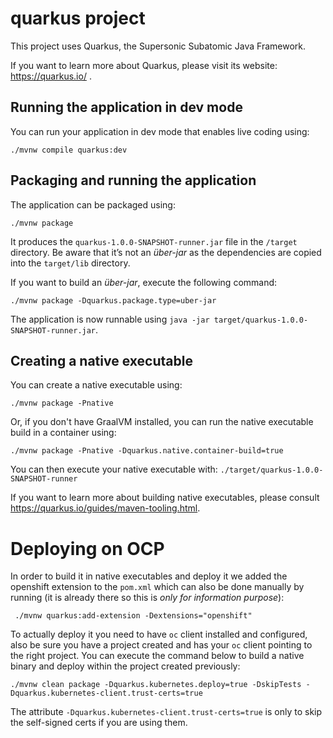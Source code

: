 # quarkus project

This project uses Quarkus, the Supersonic Subatomic Java Framework.

If you want to learn more about Quarkus, please visit its website: https://quarkus.io/ .

## Running the application in dev mode

You can run your application in dev mode that enables live coding using:
```shell script
./mvnw compile quarkus:dev
```

## Packaging and running the application

The application can be packaged using:
```shell script
./mvnw package
```
It produces the `quarkus-1.0.0-SNAPSHOT-runner.jar` file in the `/target` directory.
Be aware that it’s not an _über-jar_ as the dependencies are copied into the `target/lib` directory.

If you want to build an _über-jar_, execute the following command:
```shell script
./mvnw package -Dquarkus.package.type=uber-jar
```

The application is now runnable using `java -jar target/quarkus-1.0.0-SNAPSHOT-runner.jar`.

## Creating a native executable

You can create a native executable using: 
```shell script
./mvnw package -Pnative
```

Or, if you don't have GraalVM installed, you can run the native executable build in a container using: 
```shell script
./mvnw package -Pnative -Dquarkus.native.container-build=true
```

You can then execute your native executable with: `./target/quarkus-1.0.0-SNAPSHOT-runner`

If you want to learn more about building native executables, please consult https://quarkus.io/guides/maven-tooling.html.

# Deploying on OCP

In order to build it in native executables and deploy it we added the openshift extension to the `pom.xml` which can also be done manually by running (it is already there so this is *only for information purpose*):

```shell
 ./mvnw quarkus:add-extension -Dextensions="openshift"
```

To actually deploy it you need to have `oc` client installed and configured, also be sure you have a project created and has your `oc` client pointing to the right project. You can execute the command below to build a native binary and deploy within the project created previously:

```shell
./mvnw clean package -Dquarkus.kubernetes.deploy=true -DskipTests -Dquarkus.kubernetes-client.trust-certs=true
```
The attribute `-Dquarkus.kubernetes-client.trust-certs=true` is only to skip the self-signed certs if you are using them.

